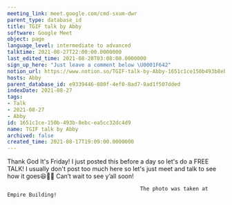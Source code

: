 ```yaml
---
meeting_link: meet.google.com/cmd-sxum-dwr
parent_type: database_id
title: TGIF talk by Abby
software: Google Meet
object: page
language_level: intermediate to advanced
talktime: 2021-08-27T22:00:00.0000000
last_edited_time: 2021-08-28T03:08:00.0000000
sign_up_here: "Just leave a comment below \U0001F642"
notion_url: https://www.notion.so/TGIF-talk-by-Abby-1651c1ce150b493b8ebcea5cc32dc4d9
hosts: Abby
parent_database_id: e9339446-880f-4ef0-8ad7-8ad1f507dded
indexDate: 2021-08-27
tags:
- Talk
- 2021-08-27
- Abby
id: 1651c1ce-150b-493b-8ebc-ea5cc32dc4d9
name: TGIF talk by Abby
archived: false
created_time: 2021-08-17T19:09:00.0000000
---
```




Thank God It's Friday! I just posted this before a day so let's do a FREE TALK!
I usually don't post too much here so let's just meet and talk to see how it goes😆👍🏻
Can’t wait to see y’all soon!



                                               The photo was taken at Empire Building!











